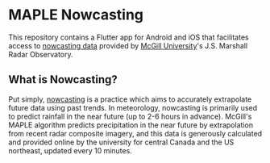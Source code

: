 # MAPLE Nowcasting

This repository contains a Flutter app for Android and iOS that facilitates access to [nowcasting data](https://radar.mcgill.ca/imagery/nowcasting.html) provided by [McGill University](https://mcgill.ca/)'s J.S. Marshall Radar Observatory.

## What is Nowcasting?

Put simply, [nowcasting](https://en.wikipedia.org/wiki/Nowcasting_(meteorology)) is a practice which aims to accurately extrapolate future data using past trends. In meteorology, nowcasting is primarily used to predict rainfall in the near future (up to 2-6 hours in advance). McGill's MAPLE algorithm predicts precipitation in the near future by extrapolation from recent radar composite imagery, and this data is generously calculated and provided online by the university for central Canada and the US northeast, updated every 10 minutes.
